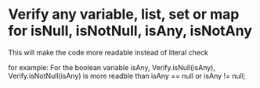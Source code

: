 # Verify any variable, list, set or map for isNull, isNotNull, isAny, isNotAny
This will make the code more readable instead of literal check

for example:
For the boolean variable isAny, Verify.isNull(isAny), Verify.isNotNull(isAny) is more readble than isAny == null or isAny != null;


